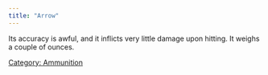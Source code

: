 ```yaml
---
title: "Arrow"
---
```


Its accuracy is awful, and it inflicts very little damage upon hitting.
It weighs a couple of ounces.

[Category: Ammunition](Category:_Ammunition "wikilink")